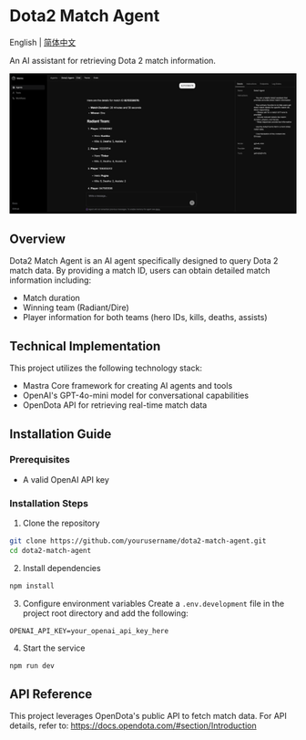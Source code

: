 # Dota2 Match Agent

English | [简体中文](./README.zh-CN.md)

An AI assistant for retrieving Dota 2 match information.

![Dota2 Agent Logo](demo.png)


## Overview

Dota2 Match Agent is an AI agent specifically designed to query Dota 2 match data. By providing a match ID, users can obtain detailed match information including:

- Match duration
- Winning team (Radiant/Dire)
- Player information for both teams (hero IDs, kills, deaths, assists)

## Technical Implementation

This project utilizes the following technology stack:

- Mastra Core framework for creating AI agents and tools
- OpenAI's GPT-4o-mini model for conversational capabilities
- OpenDota API for retrieving real-time match data

## Installation Guide

### Prerequisites

- A valid OpenAI API key

### Installation Steps

1. Clone the repository
```bash
git clone https://github.com/yourusername/dota2-match-agent.git
cd dota2-match-agent
```

2. Install dependencies
```bash
npm install
```

3. Configure environment variables
   Create a `.env.development` file in the project root directory and add the following:
```
OPENAI_API_KEY=your_openai_api_key_here
```

4. Start the service
```bash
npm run dev
```

## API Reference

This project leverages OpenDota's public API to fetch match data. For API details, refer to: https://docs.opendota.com/#section/Introduction
